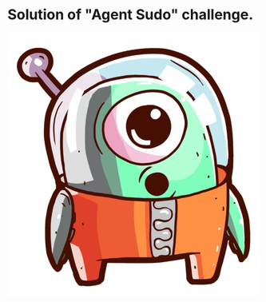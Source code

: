 # Solution of "Agent Sudo" challenge.


![Agent_Sudo](https://github.com/root-ji218at/tryhackme.com/blob/master/Agent%20Sudo/pictures/profile_pic.png)
